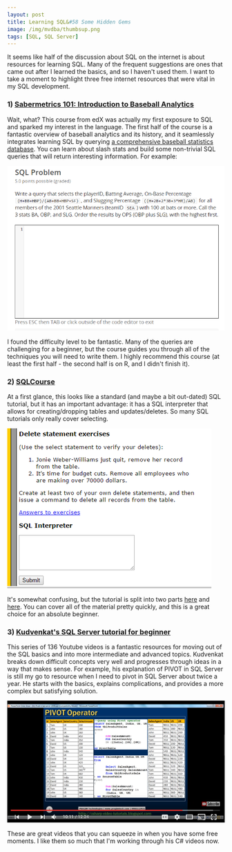 ```yaml
---
layout: post
title: Learning SQL&#58 Some Hidden Gems
image: /img/mvdba/thumbsup.png
tags: [SQL, SQL Server]
---
```


It seems like half of the discussion about SQL on the internet is about resources for learning SQL. Many of the frequent suggestions are ones that came out after I learned the basics, and so I haven't used them. I want to take a moment to highlight three free internet resources that were vital in my SQL development.

### 1) [Sabermetrics 101: Introduction to Baseball Analytics](https://www.edx.org/course/sabermetrics-101-introduction-baseball-bux-sabr101x-0)

Wait, what? This course from edX was actually my first exposure to SQL and sparked my interest in the language. The first half of the course is a fantastic overview of baseball analytics and its history, and it seamlessly integrates learning SQL by querying [a comprehensive baseball statistics database](http://www.seanlahman.com/baseball-archive/statistics/). You can learn about slash stats and build some non-trivial SQL queries that will return interesting information. For example:

![A Sample Question](../img/learningSQL/edx1.PNG)


I found the difficulty level to be fantastic. Many of the queries are challenging for a beginner, but the course guides you through all of the techniques you will need to write them. I highly recommend this course (at least the first half - the second half is on R, and I didn't finish it).

### 2) [SQLCourse](http://www.sqlcourse.com/)

At a first glance, this looks like a standard (and maybe a bit out-dated) SQL tutorial, but it has an important advantage: it has a SQL interpreter that allows for creating/dropping tables and updates/deletes. So many SQL tutorials only really cover selecting. 

![Another Sample Question](../img/learningSQL/sqlcrse1.PNG)

It's somewhat confusing, but the tutorial is split into two parts [here](http://www.sqlcourse.com/) and [here](http://www.sqlcourse2.com/). You can cover all of the material pretty quickly, and this is a great choice for an absolute beginner.

### 3) [Kudvenkat's SQL Server tutorial for beginner](https://www.youtube.com/playlist?list=PL08903FB7ACA1C2FB)

This series of 136 Youtube videos is a fantastic resources for moving out of the SQL basics and into more intermediate and advanced topics. Kudvenkat breaks down difficult concepts very well and progresses through ideas in a way that makes sense. For example, his explanation of PIVOT in SQL Server is still my go to resource when I need to pivot in SQL Server about twice a year. He starts with the basics, explains complications, and provides a more complex but satisfying solution.


![kudvenkat at work](../img/learningSQL/kudvenkat1.PNG)

These are great videos that you can squeeze in when you have some free moments. I like them so much that I'm working through his C# videos now.